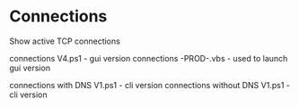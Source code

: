 # Connections
Show active TCP connections


connections V4.ps1 - gui version
connections -PROD-.vbs - used to launch gui version

connections with DNS V1.ps1 - cli version
connections without DNS V1.ps1 - cli version
